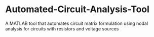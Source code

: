# Automated-Circuit-Analysis-Tool
A MATLAB tool that automates circuit matrix formulation using nodal analysis for circuits with resistors and voltage sources
